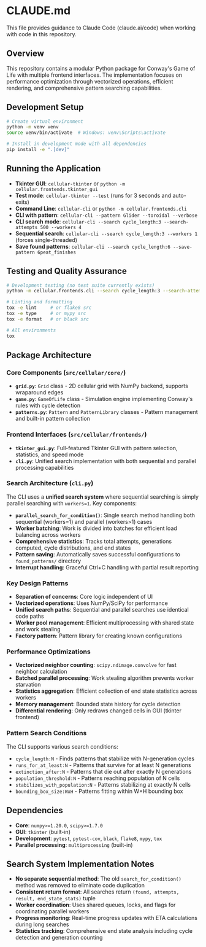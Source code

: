# CLAUDE.md

This file provides guidance to Claude Code (claude.ai/code) when working with code in this repository.

## Overview

This repository contains a modular Python package for Conway's Game of Life with multiple frontend interfaces. The implementation focuses on performance optimization through vectorized operations, efficient rendering, and comprehensive pattern searching capabilities.

## Development Setup

```bash
# Create virtual environment
python -m venv venv
source venv/bin/activate  # Windows: venv\Scripts\activate

# Install in development mode with all dependencies
pip install -e ".[dev]"
```

## Running the Application

- **Tkinter GUI**: `cellular-tkinter` or `python -m cellular.frontends.tkinter_gui`
- **Test mode**: `cellular-tkinter --test` (runs for 3 seconds and auto-exits)
- **Command Line**: `cellular-cli` or `python -m cellular.frontends.cli`
- **CLI with pattern**: `cellular-cli --pattern Glider --toroidal --verbose`
- **CLI search mode**: `cellular-cli --search cycle_length:3 --search-attempts 500 --workers 4`
- **Sequential search**: `cellular-cli --search cycle_length:3 --workers 1` (forces single-threaded)
- **Save found patterns**: `cellular-cli --search cycle_length:6 --save-pattern 6peat_finishes`

## Testing and Quality Assurance

```bash
# Development testing (no test suite currently exists)
python -m cellular.frontends.cli --search cycle_length:3 --search-attempts 10 --verbose

# Linting and formatting
tox -e lint     # or flake8 src
tox -e type     # or mypy src  
tox -e format   # or black src

# All environments
tox
```

## Package Architecture

### Core Components (`src/cellular/core/`)

- **`grid.py`**: `Grid` class - 2D cellular grid with NumPy backend, supports wraparound edges
- **`game.py`**: `GameOfLife` class - Simulation engine implementing Conway's rules with cycle detection  
- **`patterns.py`**: `Pattern` and `PatternLibrary` classes - Pattern management and built-in pattern collection

### Frontend Interfaces (`src/cellular/frontends/`)

- **`tkinter_gui.py`**: Full-featured Tkinter GUI with pattern selection, statistics, and speed mode
- **`cli.py`**: Unified search implementation with both sequential and parallel processing capabilities

### Search Architecture (`cli.py`)

The CLI uses a **unified search system** where sequential searching is simply parallel searching with `workers=1`. Key components:

- **`parallel_search_for_condition()`**: Single search method handling both sequential (workers=1) and parallel (workers>1) cases
- **Worker batching**: Work is divided into batches for efficient load balancing across workers
- **Comprehensive statistics**: Tracks total attempts, generations computed, cycle distributions, and end states
- **Pattern saving**: Automatically saves successful configurations to `found_patterns/` directory
- **Interrupt handling**: Graceful Ctrl+C handling with partial result reporting

### Key Design Patterns

- **Separation of concerns**: Core logic independent of UI
- **Vectorized operations**: Uses NumPy/SciPy for performance
- **Unified search paths**: Sequential and parallel searches use identical code paths
- **Worker pool management**: Efficient multiprocessing with shared state and work stealing
- **Factory pattern**: Pattern library for creating known configurations

### Performance Optimizations

- **Vectorized neighbor counting**: `scipy.ndimage.convolve` for fast neighbor calculation
- **Batched parallel processing**: Work stealing algorithm prevents worker starvation
- **Statistics aggregation**: Efficient collection of end state statistics across workers
- **Memory management**: Bounded state history for cycle detection
- **Differential rendering**: Only redraws changed cells in GUI (tkinter frontend)

### Pattern Search Conditions

The CLI supports various search conditions:
- `cycle_length:N` - Finds patterns that stabilize with N-generation cycles
- `runs_for_at_least:N` - Patterns that survive for at least N generations
- `extinction_after:N` - Patterns that die out after exactly N generations  
- `population_threshold:N` - Patterns reaching population of N cells
- `stabilizes_with_population:N` - Patterns stabilizing at exactly N cells
- `bounding_box_size:WxH` - Patterns fitting within W×H bounding box

## Dependencies

- **Core**: `numpy>=1.20.0`, `scipy>=1.7.0`
- **GUI**: `tkinter` (built-in)
- **Development**: `pytest`, `pytest-cov`, `black`, `flake8`, `mypy`, `tox`
- **Parallel processing**: `multiprocessing` (built-in)

## Search System Implementation Notes

- **No separate sequential method**: The old `search_for_condition()` method was removed to eliminate code duplication
- **Consistent return format**: All searches return `(found, attempts, result, end_state_stats)` tuple
- **Worker coordination**: Uses shared queues, locks, and flags for coordinating parallel workers
- **Progress monitoring**: Real-time progress updates with ETA calculations during long searches
- **Statistics tracking**: Comprehensive end state analysis including cycle detection and generation counting